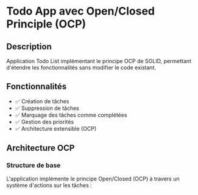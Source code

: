 # Todo App avec Open/Closed Principle (OCP)

## Description

Application Todo List implémentant le principe OCP de SOLID, permettant d'étendre les fonctionnalités sans modifier le code existant.

## Fonctionnalités

- ✅ Création de tâches
- ✅ Suppression de tâches
- ✅ Marquage des tâches comme complétées
- ✅ Gestion des priorités
- ✅ Architecture extensible (OCP)

## Architecture OCP

### Structure de base

L'application implémente le principe Open/Closed (OCP) à travers un système d'actions sur les tâches :
